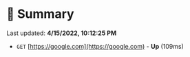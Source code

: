 # 📖 Summary
Last updated: **4/15/2022, 10:12:25 PM**

- `GET` [https://google.com](https://google.com) - **Up** (109ms)
